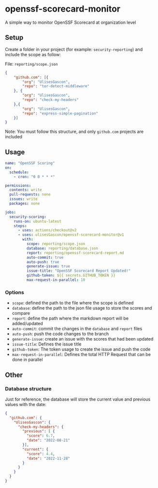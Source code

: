 # openssf-scorecard-monitor

A simple way to monitor OpenSSF Scorecard at organization level

## Setup

Create a folder in your project (for example: `security-reporting`) and include the scope as follow:

File: `reporting/scope.json`

```json
{
    "github.com": [{
        "org": "UlisesGascon",
        "repo": "tor-detect-middleware"
    }, {
        "org": "UlisesGascon",
        "repo": "check-my-headers"
    },{
        "org": "UlisesGascon",
        "repo": "express-simple-pagination"
    }]
}
```

Note: You must follow this structure, and only `github.com` projects are included


## Usage

```yml
name: "OpenSSF Scoring"
on: 
  schedule:
    - cron: "0 0 * * *"

permissions:
  contents: write
  pull-requests: none 
  issues: write
  packages: none

jobs:
  security-scoring:
    runs-on: ubuntu-latest
    steps:
      - uses: actions/checkout@v2
      - uses: ulisesGascon/openssf-scorecard-monitor@v1
        with:
          scope: reporting/scope.json
          database: reporting/database.json
          report: reporting/openssf-scorecard-report.md
          auto-commit: true
          auto-push: true
          generate-issue: true
          issue-title: "OpenSSF Scorecard Report Updated!"
          github-token: ${{ secrets.GITHUB_TOKEN }}
          max-request-in-parallel: 10
```

### Options

- `scope`: defined the path to the file where the scope is defined
- `database`: define the path to the json file usage to store the scores and compare
- `report`: define the path where the markdown report will be added/updated
- `auto-commit`: commit the changes in the `database` and `report` files
- `auto-push`: push the code changes to the branch
- `generate-issue`: create an issue with the scores that had been updated
- `issue-title`: Defines the issue title
- `github-token`: The token usage to create the issue and push the code
- `max-request-in-parallel`: Defines the total HTTP Request that can be done in parallel


## Other

### Database structure

Just for reference, the database will store the current value and previous values with the date:

```json
{
  "github.com": {
    "UlisesGascon": {
      "check-my-headers": {
        "previous": [ {
          "score": 6.7,
          "date": "2022-08-21"
        }],
        "current": {
          "score": 4.4,
          "date": "2022-11-28"
        }
      }
    }
  }
}
```